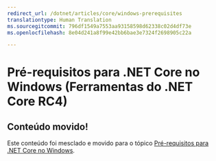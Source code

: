 ```yaml
---
redirect_url: /dotnet/articles/core/windows-prerequisites
translationtype: Human Translation
ms.sourcegitcommit: 796df1549a7553aa93158598d62338c02d4df73e
ms.openlocfilehash: 8e04d241a8f99e42bb6bae3e7324f2698905c22a

---
```


# <a name="prerequisites-for-net-core-on-windows-net-core-tools-rc4"></a>Pré-requisitos para .NET Core no Windows (Ferramentas do .NET Core RC4)

## <a name="content-moved"></a>Conteúdo movido!
Este conteúdo foi mesclado e movido para o tópico [Pré-requisitos para .NET Core no Windows](../windows-prerequisites.md). 



<!--HONumber=Feb17_HO2-->


